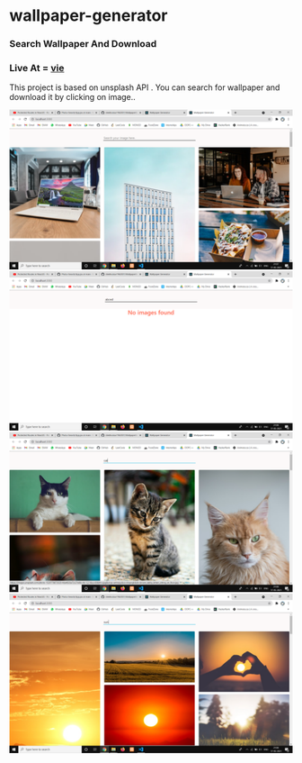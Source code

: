 # wallpaper-generator

### Search Wallpaper And Download

### Live At  = <a href="https://shekhutsav1962001.github.io/WallpaperSearchAndDownload/">vie</a>

This project is based on unsplash API . You can search for wallpaper and download it by clicking on image..
 
![alt text](/images/1.png)
![alt text](/images/2.png)
![alt text](/images/3.png)
![alt text](/images/4.png)